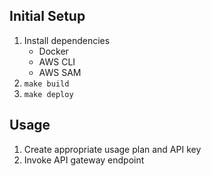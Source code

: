 ## Initial Setup
1. Install dependencies
    - Docker
    - AWS CLI
    - AWS SAM
1. `make build`
1. `make deploy`

## Usage
1. Create appropriate usage plan and API key
1. Invoke API gateway endpoint
